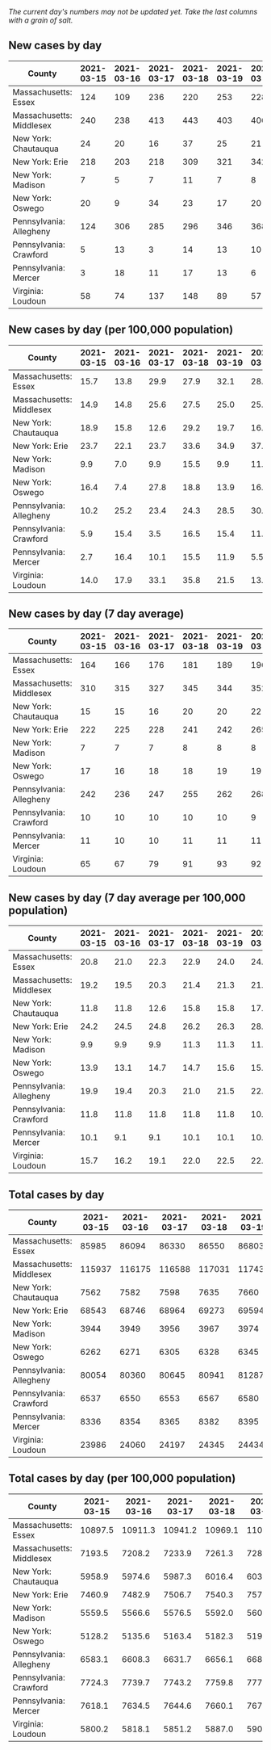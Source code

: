 _The current day's numbers may not be updated yet. Take the last columns with a grain of salt._
## New cases by day

| County | 2021-03-15 | 2021-03-16 | 2021-03-17 | 2021-03-18 | 2021-03-19 | 2021-03-20 | 2021-03-21 |
| --- | --- | --- | --- | --- | --- | --- | --- |
| Massachusetts: Essex | 124 | 109 | 236 | 220 | 253 | 228 |  |
| Massachusetts: Middlesex | 240 | 238 | 413 | 443 | 403 | 406 |  |
| New York: Chautauqua | 24 | 20 | 16 | 37 | 25 | 21 |  |
| New York: Erie | 218 | 203 | 218 | 309 | 321 | 342 |  |
| New York: Madison | 7 | 5 | 7 | 11 | 7 | 8 |  |
| New York: Oswego | 20 | 9 | 34 | 23 | 17 | 20 |  |
| Pennsylvania: Allegheny | 124 | 306 | 285 | 296 | 346 | 368 |  |
| Pennsylvania: Crawford | 5 | 13 | 3 | 14 | 13 | 10 |  |
| Pennsylvania: Mercer | 3 | 18 | 11 | 17 | 13 | 6 |  |
| Virginia: Loudoun | 58 | 74 | 137 | 148 | 89 | 57 |  |

## New cases by day (per 100,000 population)

| County | 2021-03-15 | 2021-03-16 | 2021-03-17 | 2021-03-18 | 2021-03-19 | 2021-03-20 | 2021-03-21 |
| --- | --- | --- | --- | --- | --- | --- | --- |
| Massachusetts: Essex | 15.7 | 13.8 | 29.9 | 27.9 | 32.1 | 28.9 |  |
| Massachusetts: Middlesex | 14.9 | 14.8 | 25.6 | 27.5 | 25.0 | 25.2 |  |
| New York: Chautauqua | 18.9 | 15.8 | 12.6 | 29.2 | 19.7 | 16.5 |  |
| New York: Erie | 23.7 | 22.1 | 23.7 | 33.6 | 34.9 | 37.2 |  |
| New York: Madison | 9.9 | 7.0 | 9.9 | 15.5 | 9.9 | 11.3 |  |
| New York: Oswego | 16.4 | 7.4 | 27.8 | 18.8 | 13.9 | 16.4 |  |
| Pennsylvania: Allegheny | 10.2 | 25.2 | 23.4 | 24.3 | 28.5 | 30.3 |  |
| Pennsylvania: Crawford | 5.9 | 15.4 | 3.5 | 16.5 | 15.4 | 11.8 |  |
| Pennsylvania: Mercer | 2.7 | 16.4 | 10.1 | 15.5 | 11.9 | 5.5 |  |
| Virginia: Loudoun | 14.0 | 17.9 | 33.1 | 35.8 | 21.5 | 13.8 |  |

## New cases by day (7 day average)

| County | 2021-03-15 | 2021-03-16 | 2021-03-17 | 2021-03-18 | 2021-03-19 | 2021-03-20 | 2021-03-21 |
| --- | --- | --- | --- | --- | --- | --- | --- |
| Massachusetts: Essex | 164 | 166 | 176 | 181 | 189 | 196 |  |
| Massachusetts: Middlesex | 310 | 315 | 327 | 345 | 344 | 352 |  |
| New York: Chautauqua | 15 | 15 | 16 | 20 | 20 | 22 |  |
| New York: Erie | 222 | 225 | 228 | 241 | 242 | 265 |  |
| New York: Madison | 7 | 7 | 7 | 8 | 8 | 8 |  |
| New York: Oswego | 17 | 16 | 18 | 18 | 19 | 19 |  |
| Pennsylvania: Allegheny | 242 | 236 | 247 | 255 | 262 | 268 |  |
| Pennsylvania: Crawford | 10 | 10 | 10 | 10 | 10 | 9 |  |
| Pennsylvania: Mercer | 11 | 10 | 10 | 11 | 11 | 11 |  |
| Virginia: Loudoun | 65 | 67 | 79 | 91 | 93 | 92 |  |

## New cases by day (7 day average per 100,000 population)

| County | 2021-03-15 | 2021-03-16 | 2021-03-17 | 2021-03-18 | 2021-03-19 | 2021-03-20 | 2021-03-21 |
| --- | --- | --- | --- | --- | --- | --- | --- |
| Massachusetts: Essex | 20.8 | 21.0 | 22.3 | 22.9 | 24.0 | 24.8 |  |
| Massachusetts: Middlesex | 19.2 | 19.5 | 20.3 | 21.4 | 21.3 | 21.8 |  |
| New York: Chautauqua | 11.8 | 11.8 | 12.6 | 15.8 | 15.8 | 17.3 |  |
| New York: Erie | 24.2 | 24.5 | 24.8 | 26.2 | 26.3 | 28.8 |  |
| New York: Madison | 9.9 | 9.9 | 9.9 | 11.3 | 11.3 | 11.3 |  |
| New York: Oswego | 13.9 | 13.1 | 14.7 | 14.7 | 15.6 | 15.6 |  |
| Pennsylvania: Allegheny | 19.9 | 19.4 | 20.3 | 21.0 | 21.5 | 22.0 |  |
| Pennsylvania: Crawford | 11.8 | 11.8 | 11.8 | 11.8 | 11.8 | 10.6 |  |
| Pennsylvania: Mercer | 10.1 | 9.1 | 9.1 | 10.1 | 10.1 | 10.1 |  |
| Virginia: Loudoun | 15.7 | 16.2 | 19.1 | 22.0 | 22.5 | 22.2 |  |

## Total cases by day

| County | 2021-03-15 | 2021-03-16 | 2021-03-17 | 2021-03-18 | 2021-03-19 | 2021-03-20 | 2021-03-21 |
| --- | --- | --- | --- | --- | --- | --- | --- |
| Massachusetts: Essex | 85985 | 86094 | 86330 | 86550 | 86803 | 87031 |  |
| Massachusetts: Middlesex | 115937 | 116175 | 116588 | 117031 | 117434 | 117840 |  |
| New York: Chautauqua | 7562 | 7582 | 7598 | 7635 | 7660 | 7681 |  |
| New York: Erie | 68543 | 68746 | 68964 | 69273 | 69594 | 69936 |  |
| New York: Madison | 3944 | 3949 | 3956 | 3967 | 3974 | 3982 |  |
| New York: Oswego | 6262 | 6271 | 6305 | 6328 | 6345 | 6365 |  |
| Pennsylvania: Allegheny | 80054 | 80360 | 80645 | 80941 | 81287 | 81655 |  |
| Pennsylvania: Crawford | 6537 | 6550 | 6553 | 6567 | 6580 | 6590 |  |
| Pennsylvania: Mercer | 8336 | 8354 | 8365 | 8382 | 8395 | 8401 |  |
| Virginia: Loudoun | 23986 | 24060 | 24197 | 24345 | 24434 | 24491 |  |

## Total cases by day (per 100,000 population)

| County | 2021-03-15 | 2021-03-16 | 2021-03-17 | 2021-03-18 | 2021-03-19 | 2021-03-20 | 2021-03-21 |
| --- | --- | --- | --- | --- | --- | --- | --- |
| Massachusetts: Essex | 10897.5 | 10911.3 | 10941.2 | 10969.1 | 11001.2 | 11030.1 |  |
| Massachusetts: Middlesex | 7193.5 | 7208.2 | 7233.9 | 7261.3 | 7286.3 | 7311.5 |  |
| New York: Chautauqua | 5958.9 | 5974.6 | 5987.3 | 6016.4 | 6036.1 | 6052.7 |  |
| New York: Erie | 7460.9 | 7482.9 | 7506.7 | 7540.3 | 7575.3 | 7612.5 |  |
| New York: Madison | 5559.5 | 5566.6 | 5576.5 | 5592.0 | 5601.8 | 5613.1 |  |
| New York: Oswego | 5128.2 | 5135.6 | 5163.4 | 5182.3 | 5196.2 | 5212.6 |  |
| Pennsylvania: Allegheny | 6583.1 | 6608.3 | 6631.7 | 6656.1 | 6684.5 | 6714.8 |  |
| Pennsylvania: Crawford | 7724.3 | 7739.7 | 7743.2 | 7759.8 | 7775.1 | 7786.9 |  |
| Pennsylvania: Mercer | 7618.1 | 7634.5 | 7644.6 | 7660.1 | 7672.0 | 7677.5 |  |
| Virginia: Loudoun | 5800.2 | 5818.1 | 5851.2 | 5887.0 | 5908.5 | 5922.3 |  |
